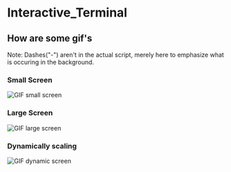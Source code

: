 # Interactive_Terminal

## How are some gif's
Note: Dashes("-") aren't in the actual script, merely here to emphasize what is occuring in the background.

### Small Screen
![GIF small screen](https://github.com/JackFlexington/Interactive_Terminal/images/small-with-dashes.gif)

### Large Screen
![GIF large screen](https://github.com/JackFlexington/Interactive_Terminal/images/large-with-dashes.gif)

### Dynamically scaling
![GIF dynamic screen](https://github.com/JackFlexington/Interactive_Terminal/images/scaling-menu.gif)
